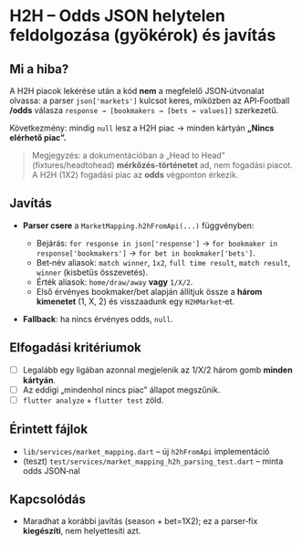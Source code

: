 # H2H – Odds JSON helytelen feldolgozása (gyökérok) és javítás

## Mi a hiba?

A H2H piacok lekérése után a kód **nem** a megfelelő JSON‑útvonalat olvassa: a parser `json['markets']` kulcsot keres, miközben az API‑Football **/odds** válasza `response → [bookmakers → [bets → values]]` szerkezetű.

Következmény: mindig `null` lesz a H2H piac → minden kártyán **„Nincs elérhető piac”.**

> Megjegyzés: a dokumentációban a „Head to Head” (fixtures/headtohead) **mérkőzés‑történetet** ad, nem fogadási piacot. A H2H (1X2) fogadási piac az **odds** végponton érkezik.

## Javítás

* **Parser csere** a `MarketMapping.h2hFromApi(...)` függvényben:

  * Bejárás: `for response in json['response']` → `for bookmaker in response['bookmakers']` → `for bet in bookmaker['bets']`.
  * Bet‑név aliasok: `match winner`, `1x2`, `full time result`, `match result`, `winner` (kisbetűs összevetés).
  * Érték aliasok: `home/draw/away` **vagy** `1/X/2`.
  * Első érvényes bookmaker/bet alapján állítjuk össze a **három kimenetet** (1, X, 2) és visszaadunk egy `H2HMarket`‑et.
* **Fallback**: ha nincs érvényes odds, `null`.

## Elfogadási kritériumok

* [ ] Legalább egy ligában azonnal megjelenik az 1/X/2 három gomb **minden kártyán**.
* [ ] Az eddigi „mindenhol nincs piac” állapot megszűnik.
* [ ] `flutter analyze` + `flutter test` zöld.

## Érintett fájlok

* `lib/services/market_mapping.dart` – új `h2hFromApi` implementáció
* (teszt) `test/services/market_mapping_h2h_parsing_test.dart` – minta odds JSON‑nal

## Kapcsolódás

* Maradhat a korábbi javítás (season + bet=1X2); ez a parser‑fix **kiegészíti**, nem helyettesíti azt.
